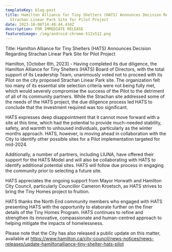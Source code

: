 ```yaml
---
templateKey: blog-post
title: Hamilton Alliance for Tiny Shelters (HATS) Announces Decision Regarding
  Strachan Linear Park Site for Pilot Project
date: 2023-10-06T14:48:44.434Z
description: FOR IMMEDIATE RELEASE
featuredimage: /img/android-chrome-512x512.png
---
```

Title: Hamilton Alliance for Tiny Shelters (HATS) Announces Decision Regarding
Strachan Linear Park Site for Pilot Project

Hamilton, \[October 6th, 2023] - Having completed its due diligence, the Hamilton
Alliance for Tiny Shelters (HATS) Board of Directors, with the total support of its
Leadership Team, unanimously voted not to proceed with its Pilot on the city proposed Strachan Linear Park site. The organization felt too many of its essential site
selection criteria were not being fully met, which would severely compromise the
success of the Pilot to the detriment of all of its community partners. While the
Strachan site addressed some of the needs of the HATS project, the due diligence
process led HATS to conclude that the investment required was too significant.

HATS expresses deep disappointment that it cannot move forward with a site at this
time, which had the potential to provide much-needed stability, safety, and warmth to
unhoused individuals, particularly as the winter months approach. HATS, however, is
moving ahead in collaboration with the City to identify other possible sites for a Pilot
implementation targeted for mid-2024.

Additionally, a number of partners, including LIUNA, have offered their support for
the HATS Model and will also be collaborating with HATS to identify additional
potential sites. HATS will follow due process in engaging the community prior to
selecting a future site.

HATS appreciates the ongoing support from Mayor Horwath and Hamilton City
Council, particularly Councillor Cameron Kroetsch, as HATS strives to bring the Tiny
Homes project to fruition.

HATS thanks the North End community members who engaged with HATS
presenting HATS with the opportunity to elaborate further on the finer details of the
Tiny Homes Program. HATS continues to refine and strengthen its innovative,
compassionate and human-centred approach to helping mitigate the impacts of
homelessness.

Please note that the City has also released a public update on this matter, available at
<https://www.hamilton.ca/city-council/news-notices/news-releases/update-hamiltonalliance-tiny-shelter-hats-pilot>